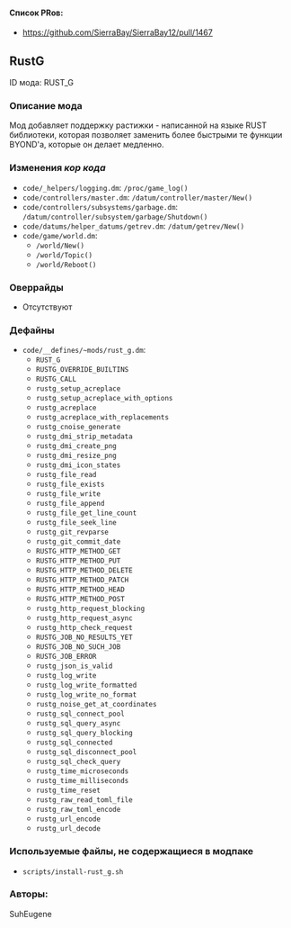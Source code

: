 
#### Список PRов:

- https://github.com/SierraBay/SierraBay12/pull/1467
<!--
  Ссылки на PRы, связанные с модом:
  - Создание
  - Большие изменения
-->

<!-- Название мода. Не важно на русском или на английском. -->
## RustG

ID мода: RUST_G
<!--
  Название модпака прописными буквами, СОЕДИНЁННЫМИ_ПОДЧЁРКИВАНИЕМ,
  которое ты будешь использовать для обозначения файлов.
-->

### Описание мода

Мод добавляет поддержку растижки - написанной на языке RUST библиотеки, которая
позволяет заменить более быстрыми те функции BYOND'а, которые он делает медленно.
<!--
  Что он делает, что добавляет: что, куда, зачем и почему - всё здесь.
  А также любая полезная информация.
-->

### Изменения *кор кода*

- `code/_helpers/logging.dm`: `/proc/game_log()`
- `code/controllers/master.dm`: `/datum/controller/master/New()`
- `code/controllers/subsystems/garbage.dm`: `/datum/controller/subsystem/garbage/Shutdown()`
- `code/datums/helper_datums/getrev.dm`: `/datum/getrev/New()`
- `code/game/world.dm`:
  - `/world/New()`
  - `/world/Topic()`
  - `/world/Reboot()`
<!--
  Если вы редактировали какие-либо процедуры или переменные в кор коде,
  они должны быть указаны здесь.
  Нужно указать и файл, и процедуры/переменные.

  Изменений нет - напиши "Отсутствуют"
-->

### Оверрайды

- Отсутствуют
<!--
  Если ты добавлял новый модульный оверрайд, его нужно указать здесь.
  Здесь указываются оверрайды в твоём моде и папке `_master_files`

  Изменений нет - напиши "Отсутствуют"
-->

### Дефайны

- `code/__defines/~mods/rust_g.dm`:
  - `RUST_G`
  - `RUSTG_OVERRIDE_BUILTINS`
  - `RUSTG_CALL`
  - `rustg_setup_acreplace`
  - `rustg_setup_acreplace_with_options`
  - `rustg_acreplace`
  - `rustg_acreplace_with_replacements`
  - `rustg_cnoise_generate`
  - `rustg_dmi_strip_metadata`
  - `rustg_dmi_create_png`
  - `rustg_dmi_resize_png`
  - `rustg_dmi_icon_states`
  - `rustg_file_read`
  - `rustg_file_exists`
  - `rustg_file_write`
  - `rustg_file_append`
  - `rustg_file_get_line_count`
  - `rustg_file_seek_line`
  - `rustg_git_revparse`
  - `rustg_git_commit_date`
  - `RUSTG_HTTP_METHOD_GET`
  - `RUSTG_HTTP_METHOD_PUT`
  - `RUSTG_HTTP_METHOD_DELETE`
  - `RUSTG_HTTP_METHOD_PATCH`
  - `RUSTG_HTTP_METHOD_HEAD`
  - `RUSTG_HTTP_METHOD_POST`
  - `rustg_http_request_blocking`
  - `rustg_http_request_async`
  - `rustg_http_check_request`
  - `RUSTG_JOB_NO_RESULTS_YET`
  - `RUSTG_JOB_NO_SUCH_JOB`
  - `RUSTG_JOB_ERROR`
  - `rustg_json_is_valid`
  - `rustg_log_write`
  - `rustg_log_write_formatted`
  - `rustg_log_write_no_format`
  - `rustg_noise_get_at_coordinates`
  - `rustg_sql_connect_pool`
  - `rustg_sql_query_async`
  - `rustg_sql_query_blocking`
  - `rustg_sql_connected`
  - `rustg_sql_disconnect_pool`
  - `rustg_sql_check_query`
  - `rustg_time_microseconds`
  - `rustg_time_milliseconds`
  - `rustg_time_reset`
  - `rustg_raw_read_toml_file`
  - `rustg_raw_toml_encode`
  - `rustg_url_encode`
  - `rustg_url_decode`
<!--
  Если требовалось добавить какие-либо дефайны, укажи файлы,
  в которые ты их добавил, а также перечисли имена.
  И то же самое, если ты используешь дефайны, определённые другим модом.

  Не используешь - напиши "Отсутствуют"
-->

### Используемые файлы, не содержащиеся в модпаке

- `scripts/install-rust_g.sh`
<!--
  Будь то немодульный файл или модульный файл, который не содержится в папке,
  принадлежащей этому конкретному моду, он должен быть упомянут здесь.
  Хорошими примерами являются иконки или звуки, которые используются одновременно
  несколькими модулями, или что-либо подобное.
-->

### Авторы:

SuhEugene
<!--
  Здесь находится твой никнейм
  Если работал совместно - никнеймы тех, кто помогал.
  В случае порта чего-либо должна быть ссылка на источник.
-->
